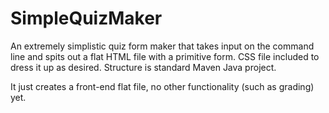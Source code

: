 # SimpleQuizMaker
  An extremely simplistic quiz form maker that takes input on the command line and spits out a flat HTML file with a primitive form. CSS file included to dress it up as desired. Structure is standard Maven Java project.

  It just creates a front-end flat file, no other functionality (such as grading) yet.
